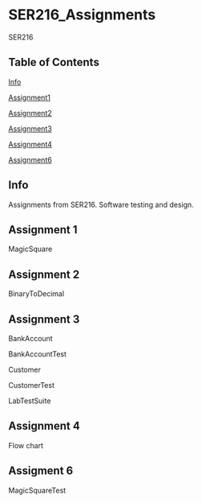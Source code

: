 # SER216_Assignments
SER216

## Table of Contents

[Info](#info)

[Assignment1](#assignment1)

[Assignment2](#assignment2)

[Assignment3](#assignment3)

[Assignment4](#assignment4)

[Assignment6](#assignment6)

## Info

Assignments from SER216. Software testing and design.

## Assignment 1

MagicSquare

## Assignment 2

BinaryToDecimal

## Assignment 3

BankAccount

BankAccountTest

Customer

CustomerTest

LabTestSuite

## Assignment 4

Flow chart

## Assigment 6

MagicSquareTest
